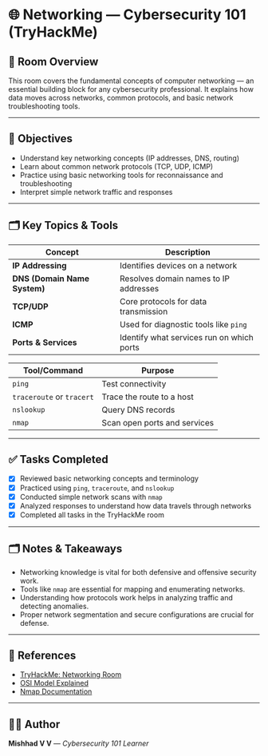 # 🌐 Networking — Cybersecurity 101 (TryHackMe)

## 📌 Room Overview
This room covers the fundamental concepts of computer networking — an essential building block for any cybersecurity professional. It explains how data moves across networks, common protocols, and basic network troubleshooting tools.

---

## 🎯 Objectives
- Understand key networking concepts (IP addresses, DNS, routing) 
- Learn about common network protocols (TCP, UDP, ICMP)
- Practice using basic networking tools for reconnaissance and troubleshooting
- Interpret simple network traffic and responses

---

## 🗂️ Key Topics & Tools

| Concept | Description |
| ------- | ------------ |
| **IP Addressing** | Identifies devices on a network |
| **DNS (Domain Name System)** | Resolves domain names to IP addresses |
| **TCP/UDP** | Core protocols for data transmission |
| **ICMP** | Used for diagnostic tools like `ping` |
| **Ports & Services** | Identify what services run on which ports |

| Tool/Command | Purpose |
| ------------- | ------- |
| `ping` | Test connectivity |
| `traceroute` or `tracert` | Trace the route to a host |
| `nslookup` | Query DNS records |
| `nmap` | Scan open ports and services |

---

## ✅ Tasks Completed
- [x] Reviewed basic networking concepts and terminology
- [x] Practiced using `ping`, `traceroute`, and `nslookup`
- [x] Conducted simple network scans with `nmap`
- [x] Analyzed responses to understand how data travels through networks
- [x] Completed all tasks in the TryHackMe room

---

## 🗂️ Notes & Takeaways
- Networking knowledge is vital for both defensive and offensive security work.
- Tools like `nmap` are essential for mapping and enumerating networks.
- Understanding how protocols work helps in analyzing traffic and detecting anomalies.
- Proper network segmentation and secure configurations are crucial for defense.

---

## 🔗 References
- [TryHackMe: Networking Room](https://tryhackme.com)
- [OSI Model Explained](https://www.imperva.com/learn/application-security/osi-model/)
- [Nmap Documentation](https://nmap.org/book/)

---

## 👨‍💻 Author
**Mishhad V V** — *Cybersecurity 101 Learner*


